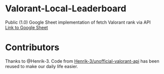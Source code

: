 # Valorant-Local-Leaderboard
Public (1.0)
Google Sheet implementation of fetch Valorant rank via API
<br>
<a href="https://docs.google.com/spreadsheets/d/1yaoGISz2oXrmvd7Y-hdCwqjablV9nTIiZXukumifjQw/edit#gid=1544133561">Link to Google Sheet</a>
# Contributors
Thanks to @Henrik-3. Code from <a href="https://github.com/Henrik-3/unofficial-valorant-api">Henrik-3/unofficial-valorant-api</a> has been reused to make our daily life easier.
